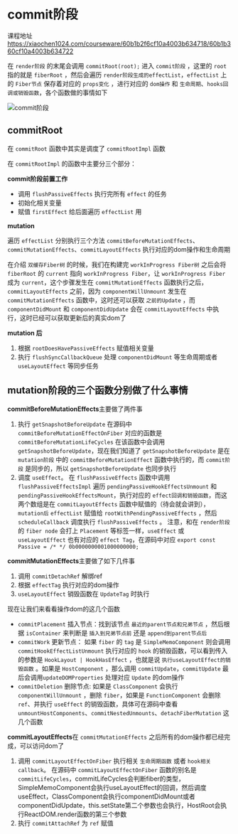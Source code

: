 # commit阶段

课程地址
<https://xiaochen1024.com/courseware/60b1b2f6cf10a4003b634718/60b1b360cf10a4003b634722>

在 `render阶段` 的末尾会调用 `commitRoot(root);` 进入 `commit阶段` ，这里的 `root` 指的就是 `fiberRoot` ，然后会遍历 `render阶段生成的effectList`，`effectList` 上的 `Fiber节点` 保存着对应的 `props变化` ，进行对应的 `dom操作` 和 `生命周期`、`hooks回调或销毁函数`，各个函数做的事情如下

![commit阶段](https://xiaochen1024.com/20210529105833.png)

## commitRoot

在 `commitRoot` 函数中其实是调度了 `commitRootImpl` 函数

在 `commitRootImpl` 的函数中主要分三个部分：

**commit阶段前置工作**

- 调用 `flushPassiveEffects` 执行完所有 `effect` 的任务
- 初始化相关变量
- 赋值 `firstEffect` 给后面遍历 `effectList` 用

**mutation**

​遍历 `effectList` 分别执行三个方法 `commitBeforeMutationEffects`、`commitMutationEffects`、`commitLayoutEffects` 执行对应的dom操作和生命周期

​在介绍 `双缓存Fiber树` 的时候，我们在构建完 `workInProgress Fiber树` 之后会将 `fiberRoot` 的 `current` 指向 `workInProgress Fiber`，让 `workInProgress Fiber` 成为 `current`，这个步骤发生在 `commitMutationEffects` 函数执行之后，`commitLayoutEffects` 之前，因为 `componentWillUnmount` 发生在 `commitMutationEffects` 函数中，这时还可以获取 `之前的Update` ，而 `componentDidMount` 和 `componentDidUpdate` 会在 `commitLayoutEffects` 中执行，这时已经可以获取更新后的真实dom了

**mutation 后**

1. 根据 `rootDoesHavePassiveEffects` 赋值相关变量
2. 执行 `flushSyncCallbackQueue` 处理 `componentDidMount` 等生命周期或者 `useLayoutEffect` 等同步任务

## mutation阶段的三个函数分别做了什么事情

**commitBeforeMutationEffects**主要做了两件事

1. 执行 `getSnapshotBeforeUpdate` 在源码中 `commitBeforeMutationEffectOnFiber` 对应的函数是 `commitBeforeMutationLifeCycles` 在该函数中会调用`getSnapshotBeforeUpdate`，现在我们知道了 `getSnapshotBeforeUpdate` 是在 `mutation阶段` 中的 `commitBeforeMutationEffect` 函数中执行的，而 `commit阶段` 是同步的，所以 `getSnapshotBeforeUpdate` 也同步执行
2. 调度 `useEffect`。​ 在 `flushPassiveEffects` 函数中调用 `flushPassiveEffectsImpl` 遍历 `pendingPassiveHookEffectsUnmount` 和`pendingPassiveHookEffectsMount`，执行对应的 `effect回调和销毁函数`，而这两个数组是在 `commitLayoutEffects` 函数中赋值的（待会就会讲到），`mutation后` `effectList` 赋值给 `rootWithPendingPassiveEffects` ，然后 `scheduleCallback` 调度执行 `flushPassiveEffects` 。
注意，和在 `render阶段` 的 `fiber node` 会打上 `Placement` 等标签一样，`useEffect` 或 `useLayoutEffect` 也有对应的 `effect Tag`，在源码中对应 `export const Passive = /* */ 0b0000000001000000000;`

**commitMutationEffects**主要做了如下几件事

1. 调用 `commitDetachRef` 解绑ref
2. 根据 `effectTag` 执行对应的dom操作
3. `useLayoutEffect` 销毁函数在 `UpdateTag` 时执行

现在让我们来看看操作dom的这几个函数

- `commitPlacement` 插入节点：找到该节点 `最近的parent节点和兄弟节点` ，然后根据 `isContainer` 来判断是 `插入到兄弟节点前` 还是 `append到parent节点后`
- `commitWork` 更新节点：​ 如果 `fiber` 的 `tag` 是 `SimpleMemoComponent` 则会调用 `commitHookEffectListUnmount` 执行对应的 `hook` 的销毁函数，可以看到传入的参数是 `HookLayout | HookHasEffect` ，也就是说 `执行useLayoutEffect的销毁函数` 。如果是 `HostComponent` ，那么调用 `commitUpdate`，`commitUpdate` 最后会调用`updateDOMProperties` 处理对应 `Update` 的dom操作
- `commitDeletion` 删除节点: 如果是 `ClassComponent` 会执行 `componentWillUnmount` ，删除 `fiber`，如果是 `FunctionComponent` 会删除 `ref`、并执行 `useEffect` 的销毁函数，具体可在源码中查看 `unmountHostComponents`、`commitNestedUnmounts`、`detachFiberMutation` 这几个函数

**commitLayoutEffects**在 `commitMutationEffects` 之后所有的dom操作都已经完成，可以访问dom了

1. 调用 `commitLayoutEffectOnFiber` 执行相关 `生命周期函数` 或者 `hook相关callback`。​ 在源码中 `commitLayoutEffectOnFiber` 函数的别名是 `commitLifeCycles`，commitLifeCycles会判断fiber的类型，SimpleMemoComponent会执行useLayoutEffect的回调，然后调度useEffect，ClassComponent会执行componentDidMount或者componentDidUpdate，this.setState第二个参数也会执行，HostRoot会执行ReactDOM.render函数的第三个参数
2. 执行 `commitAttachRef` 为 `ref` 赋值

